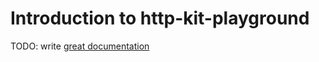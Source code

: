 # Introduction to http-kit-playground

TODO: write [great documentation](http://jacobian.org/writing/great-documentation/what-to-write/)

